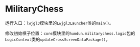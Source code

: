 # MilitaryChess

运行入口：`lwjgl3`模块里的`Lwjgl3Launcher`类的`main()`。

修改初始棋子位置：`core`模块里的`hundun.militarychess.logic`包的`LogicContext`类的`updateCrossScreenDataPackage()`。
